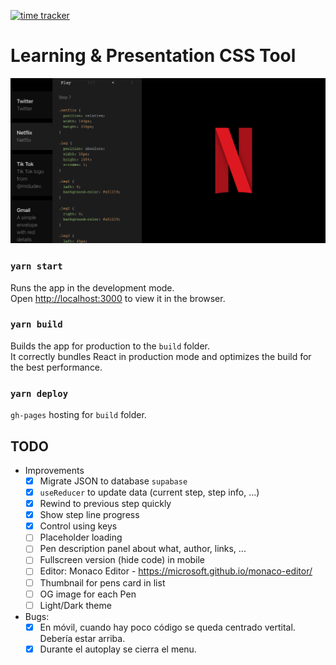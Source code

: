 [![time tracker](https://wakatime.com/badge/github/manumorante/css.learn.svg)](https://wakatime.com/badge/github/manumorante/css.learn)

# Learning & Presentation CSS Tool

![](public/csspen_og.png)

### `yarn start`

Runs the app in the development mode.<br />
Open [http://localhost:3000](http://localhost:3000) to view it in the browser.

### `yarn build`

Builds the app for production to the `build` folder.<br />
It correctly bundles React in production mode and optimizes the build for the best performance.

### `yarn deploy`

`gh-pages` hosting for `build` folder.

## TODO

- Improvements
  - [x] Migrate JSON to database `supabase`
  - [x] `useReducer` to update data (current step, step info, ...)
  - [x] Rewind to previous step quickly
  - [x] Show step line progress
  - [x] Control using keys
  - [ ] Placeholder loading
  - [ ] Pen description panel about what, author, links, ...
  - [ ] Fullscreen version (hide code) in mobile
  - [ ] Editor: Monaco Editor - https://microsoft.github.io/monaco-editor/
  - [ ] Thumbnail for pens card in list
  - [ ] OG image for each Pen
  - [ ] Light/Dark theme
- Bugs:
  - [x] En móvil, cuando hay poco código se queda centrado vertital. Debería estar arriba.
  - [x] Durante el autoplay se cierra el menu.
